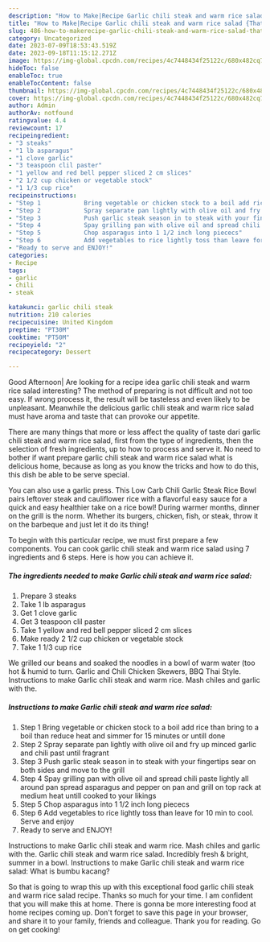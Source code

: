 ```yaml
---
description: "How to Make|Recipe Garlic chili steak and warm rice salad {That is Simple"
title: "How to Make|Recipe Garlic chili steak and warm rice salad {That is Simple"
slug: 486-how-to-makerecipe-garlic-chili-steak-and-warm-rice-salad-that-is-simple
category: Uncategorized
date: 2023-07-09T18:53:43.519Z
date: 2023-09-18T11:15:12.271Z
image: https://img-global.cpcdn.com/recipes/4c7448434f25122c/680x482cq70/garlic-chili-steak-and-warm-rice-salad-recipe-main-photo.jpg
hideToc: false
enableToc: true
enableTocContent: false
thumbnail: https://img-global.cpcdn.com/recipes/4c7448434f25122c/680x482cq70/garlic-chili-steak-and-warm-rice-salad-recipe-main-photo.jpg
cover: https://img-global.cpcdn.com/recipes/4c7448434f25122c/680x482cq70/garlic-chili-steak-and-warm-rice-salad-recipe-main-photo.jpg
author: Admin
authorAv: notfound
ratingvalue: 4.4
reviewcount: 17
recipeingredient:
- "3 steaks"
- "1 lb asparagus"
- "1 clove garlic"
- "3 teaspoon clil paster"
- "1 yellow and red bell pepper sliced 2 cm slices"
- "2 1/2 cup chicken or vegetable stock"
- "1 1/3 cup rice"
recipeinstructions:
- "Step 1            Bring vegetable or chicken stock to a boil add rice than bring to a boil than reduce heat and simmer for 15 minutes or untill done"
- "Step 2            Spray separate pan lightly with olive oil and fry up minced garlic and chili past until fragrant"
- "Step 3            Push garlic steak season in to steak with your fingertips sear on both sides and move to the grill"
- "Step 4            Spay grilling pan with olive oil and spread chili paste lightly all around pan spread asparagus and pepper on pan and grill on top rack at medium heat untill cooked to your likings"
- "Step 5            Chop asparagus into 1 1/2 inch long piececs"
- "Step 6            Add vegetables to rice lightly toss than leave for 10 min to cool. Serve and enjoy"
- "Ready to serve and ENJOY!"
categories:
- Recipe
tags:
- garlic
- chili
- steak

katakunci: garlic chili steak 
nutrition: 210 calories
recipecuisine: United Kingdom
preptime: "PT30M"
cooktime: "PT50M"
recipeyield: "2"
recipecategory: Dessert

---
```



Good Afternoon| Are looking for a recipe idea garlic chili steak and warm rice salad interesting? The method of preparing is not difficult and not too easy. If wrong process it, the result will be tasteless and even likely to be unpleasant. Meanwhile the delicious garlic chili steak and warm rice salad must have aroma and taste that can provoke our appetite.






There are many things that more or less affect the quality of taste dari garlic chili steak and warm rice salad, first from the type of ingredients, then the selection of fresh ingredients, up to how to process and serve it. No need to bother if want prepare garlic chili steak and warm rice salad what is delicious home, because as long as you know the tricks and how to do this, this dish be able to be serve special.


You can also use a garlic press. This Low Carb Chili Garlic Steak Rice Bowl pairs leftover steak and cauliflower rice with a flavorful easy sauce for a quick and easy healthier take on a rice bowl! During warmer months, dinner on the grill is the norm. Whether its burgers, chicken, fish, or steak, throw it on the barbeque and just let it do its thing!


To begin with this particular recipe, we must first prepare a few components. You can cook garlic chili steak and warm rice salad using 7 ingredients and 6 steps. Here is how you can achieve it.

<!--inarticleads1-->

##### The ingredients needed to make Garlic chili steak and warm rice salad:

1. Prepare 3 steaks
1. Take 1 lb asparagus
1. Get 1 clove garlic
1. Get 3 teaspoon clil paster
1. Take 1 yellow and red bell pepper sliced 2 cm slices
1. Make ready 2 1/2 cup chicken or vegetable stock
1. Take 1 1/3 cup rice


We grilled our beans and soaked the noodles in a bowl of warm water (too hot &amp; humid to turn. Garlic and Chili Chicken Skewers, BBQ Thai Style. Instructions to make Garlic chili steak and warm rice. Mash chiles and garlic with the. 

<!--inarticleads2-->

##### Instructions to make Garlic chili steak and warm rice salad:

1. Step 1            Bring vegetable or chicken stock to a boil add rice than bring to a boil than reduce heat and simmer for 15 minutes or untill done
1. Step 2            Spray separate pan lightly with olive oil and fry up minced garlic and chili past until fragrant
1. Step 3            Push garlic steak season in to steak with your fingertips sear on both sides and move to the grill
1. Step 4            Spay grilling pan with olive oil and spread chili paste lightly all around pan spread asparagus and pepper on pan and grill on top rack at medium heat untill cooked to your likings
1. Step 5            Chop asparagus into 1 1/2 inch long piececs
1. Step 6            Add vegetables to rice lightly toss than leave for 10 min to cool. Serve and enjoy
1. Ready to serve and ENJOY!

Instructions to make Garlic chili steak and warm rice. Mash chiles and garlic with the. Garlic chili steak and warm rice salad. Incredibly fresh &amp; bright, summer in a bowl. Instructions to make Garlic chili steak and warm rice salad: What is bumbu kacang? 

So that is going to wrap this up with this exceptional food garlic chili steak and warm rice salad recipe. Thanks so much for your time. I am confident that you will make this at home. There is gonna be more interesting food at home recipes coming up. Don't forget to save this page in your browser, and share it to your family, friends and colleague. Thank you for reading. Go on get cooking!
